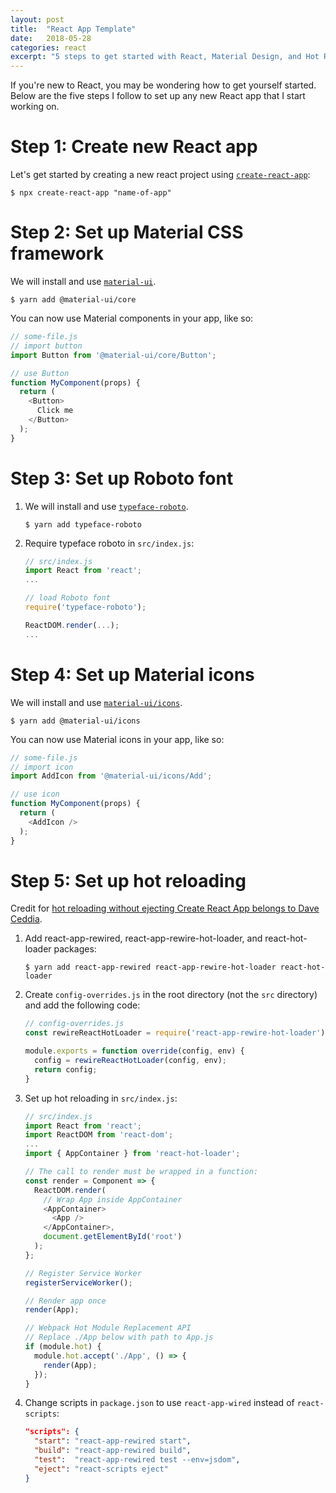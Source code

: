 ```yaml
---
layout: post
title:  "React App Template"
date:   2018-05-28
categories: react
excerpt: "5 steps to get started with React, Material Design, and Hot Reloading."
---
```


If you're new to React, you may be wondering how to get yourself started. Below
are the five steps I follow to set up any new React app that I start working on.

# Step 1: Create new React app

Let's get started by creating a new react project using [`create-react-app`](https://github.com/facebook/create-react-app):

``` shell
$ npx create-react-app "name-of-app"
```

# Step 2: Set up Material CSS framework

We will install and use [`material-ui`](https://material-ui.com/).

``` shell
$ yarn add @material-ui/core
```

You can now use Material components in your app, like so:

~~~ javascript
// some-file.js
// import button
import Button from '@material-ui/core/Button';

// use Button
function MyComponent(props) {
  return (
    <Button>
      Click me
    </Button>
  );
}
~~~

# Step 3: Set up Roboto font

1. We will install and use [`typeface-roboto`](https://github.com/KyleAMathews/typefaces/tree/master/packages/roboto).

   ``` shell
   $ yarn add typeface-roboto
   ```

2. Require typeface roboto in `src/index.js`:

   ``` javascript
   // src/index.js
   import React from 'react';
   ...

   // load Roboto font
   require('typeface-roboto');

   ReactDOM.render(...);
   ...
   ```


# Step 4: Set up Material icons

We will install and use [`material-ui/icons`](https://www.npmjs.com/package/@material-ui/icons).

``` shell
$ yarn add @material-ui/icons
```

You can now use Material icons in your app, like so:

~~~ javascript
// some-file.js
// import icon
import AddIcon from '@material-ui/icons/Add';

// use icon
function MyComponent(props) {
  return (
    <AddIcon />
  );
}
~~~


# Step 5: Set up hot reloading
Credit for [hot reloading without ejecting Create React App belongs to Dave Ceddia](https://daveceddia.com/hot-reloading-create-react-app/).

1. Add react-app-rewired, react-app-rewire-hot-loader, and react-hot-loader packages:

   ~~~ shell
   $ yarn add react-app-rewired react-app-rewire-hot-loader react-hot-loader
   ~~~

2. Create `config-overrides.js` in the root directory (not the `src` directory) and add the following code:

   ~~~ javascript
   // config-overrides.js
   const rewireReactHotLoader = require('react-app-rewire-hot-loader');

   module.exports = function override(config, env) {
     config = rewireReactHotLoader(config, env);
     return config;
   }
   ~~~

3. Set up hot reloading in `src/index.js`:

   ~~~ javascript
   // src/index.js
   import React from 'react';
   import ReactDOM from 'react-dom';
   ...
   import { AppContainer } from 'react-hot-loader';

   // The call to render must be wrapped in a function:
   const render = Component => {
     ReactDOM.render(
       // Wrap App inside AppContainer
       <AppContainer>
         <App />
       </AppContainer>,
       document.getElementById('root')
     );
   };

   // Register Service Worker
   registerServiceWorker();

   // Render app once
   render(App);

   // Webpack Hot Module Replacement API
   // Replace ./App below with path to App.js
   if (module.hot) {
     module.hot.accept('./App', () => {
       render(App);
     });
   }
   ~~~

4. Change scripts in `package.json` to use `react-app-wired` instead of `react-scripts`:

   ~~~ json
   "scripts": {
     "start": "react-app-rewired start",
     "build": "react-app-rewired build",
     "test":  "react-app-rewired test --env=jsdom",
     "eject": "react-scripts eject"
   }
   ~~~
